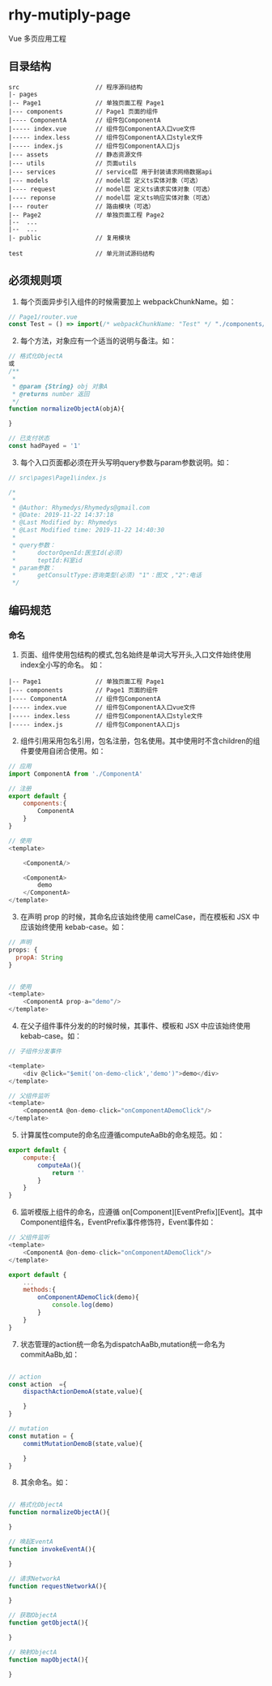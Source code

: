 # rhy-mutiply-page
Vue 多页应用工程

## 目录结构
```
src                     // 程序源码结构 
|- pages
|-- Page1               // 单独页面工程 Page1
|--- components         // Page1 页面的组件
|---- ComponentA        // 组件包ComponentA
|----- index.vue        // 组件包ComponentA入口vue文件
|----- index.less       // 组件包ComponentA入口style文件
|----- index.js         // 组件包ComponentA入口js
|--- assets             // 静态资源文件
|--- utils              // 页面utils
|--- services           // service层 用于封装请求网络数据api
|--- models             // model层 定义ts实体对象（可选）
|---- request           // model层 定义ts请求实体对象（可选）
|---- reponse           // model层 定义ts响应实体对象（可选）
|--- router             // 路由模块（可选）
|-- Page2               // 单独页面工程 Page2
|--  ...
|--  ...
|- public               // 复用模块

test                    // 单元测试源码结构
```


## 必须规则项

1.  每个页面异步引入组件的时候需要加上 webpackChunkName。如：

```javascript
// Page1/router.vue
const Test = () => import(/* webpackChunkName: "Test" */ "./components/Test");
```

2.  每个方法，对象应有一个适当的说明与备注。如：

```javascript
// 格式化ObjectA 
或
/**
 * 
 * @param {String} obj 对象A 
 * @returns number 返回
 */
function normalizeObjectA(objA){

}

// 已支付状态
const hadPayed = '1' 

```

3.  每个入口页面都必须在开头写明query参数与param参数说明。如：

```javascript
// src\pages\Page1\index.js

/*
 * 
 * @Author: Rhymedys/Rhymedys@gmail.com 
 * @Date: 2019-11-22 14:37:18 
 * @Last Modified by: Rhymedys
 * @Last Modified time: 2019-11-22 14:40:30
 * 
 * query参数：
 *      doctorOpenId:医生Id(必须)
 *      teptId:科室id
 * param参数：
 *      getConsultType:咨询类型(必须) "1"：图文 ,"2":电话
 */

```

## 编码规范

### 命名
1.  页面、组件使用包结构的模式,包名始终是单词大写开头,入口文件始终使用index全小写的命名。
如：

```
|-- Page1               // 单独页面工程 Page1
|--- components         // Page1 页面的组件
|---- ComponentA        // 组件包ComponentA
|----- index.vue        // 组件包ComponentA入口vue文件
|----- index.less       // 组件包ComponentA入口style文件
|----- index.js         // 组件包ComponentA入口js
```

2. 组件引用采用包名引用，包名注册，包名使用。其中使用时不含children的组件要使用自闭合使用。如：

``` javascript
// 应用
import ComponentA from './ComponentA'

// 注册
export default {
    components:{
        ComponentA
    }
}

// 使用
<template>

    <ComponentA/>

    <ComponentA>
        demo
    </ComponentA>
</template>
```

3. 在声明 prop 的时候，其命名应该始终使用 camelCase，而在模板和 JSX 中应该始终使用 kebab-case。如：

``` javascript
// 声明
props: {
  propA: String
}


// 使用
<template>
    <ComponentA prop-a="demo"/>
</template>

```

4.  在父子组件事件分发的的时候时候，其事件、模板和 JSX 中应该始终使用 kebab-case。如：

``` javascript
// 子组件分发事件

<template>
    <div @click="$emit('on-demo-click','demo')">demo</div>
</template>

// 父组件监听
<template>
    <ComponentA @on-demo-click="onComponentADemoClick"/>
</template>

```


5.  计算属性compute的命名应遵循computeAaBb的命名规范。如：

``` javascript
export default {
    compute:{
        computeAa(){
            return ''
        }
    }
}
```

6.  监听模版上组件的命名，应遵循 on[Component][EventPrefix][Event]。其中Component组件名，EventPrefix事件修饰符，Event事件如：


``` javascript
// 父组件监听
<template>
    <ComponentA @on-demo-click="onComponentADemoClick"/>
</template>

export default {
    ...
    methods:{
        onComponentADemoClick(demo){
            console.log(demo)
        }
    }
}

```

7. 状态管理的action统一命名为dispatchAaBb,mutation统一命名为commitAaBb,如：

``` javascript

// action
const action  ={
    dispacthActionDemoA(state,value){

    }
}

// mutation
const mutation = {
    commitMutationDemoB(state,value){

    }
}
```

8. 其余命名。如：

```javascript

// 格式化ObjectA
function normalizeObjectA(){

}

// 唤起EventA
function invokeEventA(){

}

// 请求NetworkA
function requestNetworkA(){

}

// 获取ObjectA
function getObjectA(){

}

// 映射ObjectA
function mapObjectA(){

}

```


